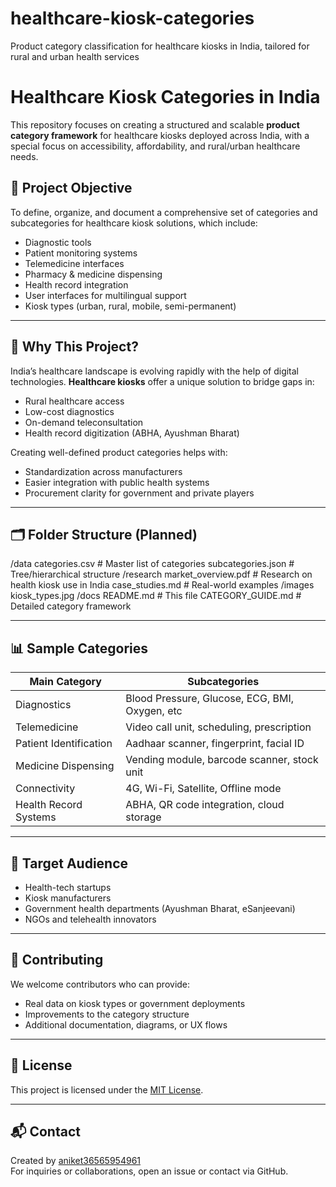 # healthcare-kiosk-categories
Product category classification for healthcare kiosks in India, tailored for rural and urban health services
# Healthcare Kiosk Categories in India

This repository focuses on creating a structured and scalable **product category framework** for healthcare kiosks deployed across India, with a special focus on accessibility, affordability, and rural/urban healthcare needs.

## 📌 Project Objective

To define, organize, and document a comprehensive set of categories and subcategories for healthcare kiosk solutions, which include:

- Diagnostic tools
- Patient monitoring systems
- Telemedicine interfaces
- Pharmacy & medicine dispensing
- Health record integration
- User interfaces for multilingual support
- Kiosk types (urban, rural, mobile, semi-permanent)

---

## 🧠 Why This Project?

India’s healthcare landscape is evolving rapidly with the help of digital technologies. **Healthcare kiosks** offer a unique solution to bridge gaps in:

- Rural healthcare access
- Low-cost diagnostics
- On-demand teleconsultation
- Health record digitization (ABHA, Ayushman Bharat)

Creating well-defined product categories helps with:

- Standardization across manufacturers
- Easier integration with public health systems
- Procurement clarity for government and private players

---

## 🗂️ Folder Structure (Planned)

/data
categories.csv # Master list of categories
subcategories.json # Tree/hierarchical structure
/research
market_overview.pdf # Research on health kiosk use in India
case_studies.md # Real-world examples
/images
kiosk_types.jpg
/docs
README.md # This file
CATEGORY_GUIDE.md # Detailed category framework

---

## 📊 Sample Categories

| Main Category             | Subcategories                                  |
|--------------------------|-------------------------------------------------|
| Diagnostics              | Blood Pressure, Glucose, ECG, BMI, Oxygen, etc |
| Telemedicine             | Video call unit, scheduling, prescription       |
| Patient Identification   | Aadhaar scanner, fingerprint, facial ID        |
| Medicine Dispensing      | Vending module, barcode scanner, stock unit    |
| Connectivity             | 4G, Wi-Fi, Satellite, Offline mode             |
| Health Record Systems    | ABHA, QR code integration, cloud storage       |

---

## 📍 Target Audience

- Health-tech startups
- Kiosk manufacturers
- Government health departments (Ayushman Bharat, eSanjeevani)
- NGOs and telehealth innovators

---

## 🤝 Contributing

We welcome contributors who can provide:

- Real data on kiosk types or government deployments
- Improvements to the category structure
- Additional documentation, diagrams, or UX flows

---

## 📜 License

This project is licensed under the [MIT License](LICENSE).

---

## 📬 Contact

Created by [aniket36565954961](https://github.com/aniket36565954961)  
For inquiries or collaborations, open an issue or contact via GitHub.
